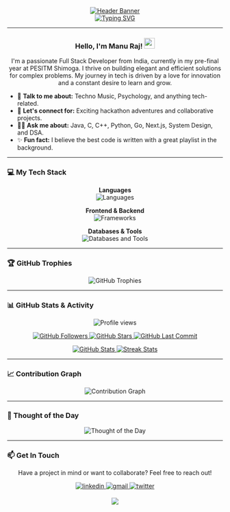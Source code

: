 <div align="center">

<a href="https://github.com/manuraj04">
  <img src="https://capsule-render.vercel.app/api?type=twinkling&color=gradient&text=Manu%20Raj&height=180&fontSize=80&fontAlignY=35" alt="Header Banner"/>
</a>

<br>

<a href="https://github.com/DenverCoder1/readme-typing-svg">
  <img src="https://readme-typing-svg.herokuapp.com?font=JetBrains+Mono&size=25&color=9415F3&center=true&vCenter=true&width=800&lines=Passionate+Full+Stack+Developer+%F0%9F%9A%80;Crafting+robust+backend+systems+%F0%9F%92%BB;Hackathon+Enthusiast+%26+Winner+%F0%9F%8F%86;DSA+Problem+Solver+%F0%9F%A7%A0;Always+learning+and+growing!+%E2%9C%A8" alt="Typing SVG">
</a>

</div>

---

### <p align="center">Hello, I'm Manu Raj! <img src="https://media.giphy.com/media/hvRJCLFzcasrR4ia7z/giphy.gif" width="25"></p>

<p align="center">
I'm a passionate Full Stack Developer from India, currently in my pre-final year at PESITM Shimoga. I thrive on building elegant and efficient solutions for complex problems. My journey in tech is driven by a love for innovation and a constant desire to learn and grow.
</p>

- 💬 **Talk to me about:** Techno Music, Psychology, and anything tech-related.
- 🤝 **Let's connect for:** Exciting hackathon adventures and collaborative projects.
- 🧑‍💻 **Ask me about:** Java, C, C++, Python, Go, Next.js, System Design, and DSA.
- ✨ **Fun fact:** I believe the best code is written with a great playlist in the background.

---

### 💻 My Tech Stack

<p align="center">
  <strong>Languages</strong><br>
  <img src="https://skillicons.dev/icons?i=java,c,cpp,py,ts,js,html,css" alt="Languages" />
</p>

<p align="center">
  <strong>Frontend & Backend</strong><br>
  <img src="https://skillicons.dev/icons?i=react,nextjs,express,nodejs,firebase" alt="Frameworks" />
</p>

<p align="center">
  <strong>Databases & Tools</strong><br>
  <img src="https://skillicons.dev/icons?i=mongodb,mysql,git,vscode,postman,vercel,netlify" alt="Databases and Tools" />
</p>

---

### 🏆 GitHub Trophies

<p align="center">
  <img src="https://github-profile-trophy.vercel.app/?username=manuraj04&theme=tokyonight&row=2&column=6&margin-w=20&margin-h=20" alt="GitHub Trophies" />
</p>

---

### 📊 GitHub Stats & Activity

<p align="center">
  <img src="https://komarev.com/ghpvc/?username=manuraj04&label=PROFILE%20VIEWS&color=blueviolet&style=for-the-badge&logo=star" alt="Profile views" />
</p>

<p align="center">
    <a href="https://github.com/manuraj04?tab=followers">
        <img src="https://img.shields.io/github/followers/manuraj04?style=for-the-badge&logo=github&label=Followers&color=3399FF" alt="GitHub Followers" />
    </a>
    <a href="https://github.com/manuraj04/manuraj04/stargazers">
        <img src="https://img.shields.io/github/stars/manuraj04/manuraj04?style=for-the-badge&logo=github&label=Stars&color=FFCC00" alt="GitHub Stars" />
    </a>
    <a href="https://github.com/manuraj04/manuraj04/commits">
        <img src="https://img.shields.io/github/last-commit/manuraj04/manuraj04?style=for-the-badge&logo=github&label=Last%20Commit&color=00b454" alt="GitHub Last Commit" />
    </a>
</p>

<p align="center">
  <a href="https://github.com/manuraj04">
    <img src="https://github-readme-stats.vercel.app/api?username=manuraj04&show_icons=true&theme=tokyonight" alt="GitHub Stats" />
  </a>
  <a href="https://github.com/manuraj04">
    <img src="https://github-readme-streak-stats.herokuapp.com/?user=manuraj04&theme=tokyonight" alt="Streak Stats" />
  </a>
</p>

---

### 📈 Contribution Graph

<p align="center">
  <img src="https://github-readme-activity-graph.vercel.app/graph?username=manuraj04&theme=tokyo-night" alt="Contribution Graph"/>
</p>

---

### 🌟 Thought of the Day

<!--STARTS_HERE_QUOTE_CARD-->
<p align="center">
    <img src="https://readme-daily-quotes.vercel.app/api?theme=dark&bg_color=1A1B27&author_color=79d3c3" alt="Thought of the Day">
</p>
<!--ENDS_HERE_QUOTE_CARD-->

---

### 📫 Get In Touch

<p align="center">
  Have a project in mind or want to collaborate? Feel free to reach out!
</p>

<p align="center">
  <a href="https://www.linkedin.com/in/manuraj04/" target="_blank">
    <img src="https://img.shields.io/badge/linkedin-%231E77B5.svg?&style=for-the-badge&logo=linkedin&logoColor=white" alt="linkedin" style="margin-bottom: 5px;" />
  </a>
  <a href="mailto:manuraj.stu@gmail.com" target="_blank">
    <img src="https://img.shields.io/badge/Gmail-D14836?style=for-the-badge&logo=gmail&logoColor=white" alt="gmail" style="margin-bottom: 5px;" />
  </a>
  <a href="https://twitter.com/manuraj04" target="_blank">
    <img src="https://img.shields.io/badge/Twitter-1DA1F2?style=for-the-badge&logo=twitter&logoColor=white" alt="twitter" style="margin-bottom: 5px;" />
  </a>
</p>

<div align="center">
  <img src="https://capsule-render.vercel.app/api?type=wave&color=gradient&height=120&section=footer"/>
</div>
